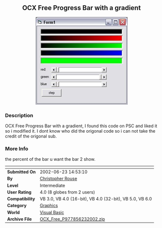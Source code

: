 ﻿<div align="center">

## OCX Free Progress Bar with a gradient

<img src="PIC2002623108273600.jpg">
</div>

### Description

OCX Free Progress Bar with a gradient, I found this code on PSC and liked it so i modified it. I dont know who did the origonal code so i can not take the credit of the origonal sub.
 
### More Info
 
the percent of the bar u want the bar 2 show.


<span>             |<span>
---                |---
**Submitted On**   |2002-06-23 14:53:10
**By**             |[Christopher Rouse](https://github.com/Planet-Source-Code/PSCIndex/blob/master/ByAuthor/christopher-rouse.md)
**Level**          |Intermediate
**User Rating**    |4.0 (8 globes from 2 users)
**Compatibility**  |VB 3\.0, VB 4\.0 \(16\-bit\), VB 4\.0 \(32\-bit\), VB 5\.0, VB 6\.0
**Category**       |[Graphics](https://github.com/Planet-Source-Code/PSCIndex/blob/master/ByCategory/graphics__1-46.md)
**World**          |[Visual Basic](https://github.com/Planet-Source-Code/PSCIndex/blob/master/ByWorld/visual-basic.md)
**Archive File**   |[OCX\_Free\_P977856232002\.zip](https://github.com/Planet-Source-Code/christopher-rouse-ocx-free-progress-bar-with-a-gradient__1-36180/archive/master.zip)








